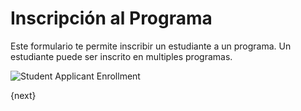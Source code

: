 <!-- add-breadcrumbs -->
# Inscripción al Programa

Este formulario te permite inscribir un estudiante a un programa. Un estudiante puede ser inscrito en multiples programas.

<img class="screenshot" alt="Student Applicant Enrollment" src="/docs/assets/img/education/admission/program-enrollment.png">

{next}
